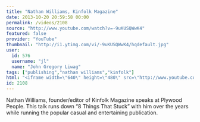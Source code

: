 ```yaml
---
title: "Nathan Williams, Kinfolk Magazine"
date: 2013-10-20 20:59:58 00:00
permalink: /videos/2108
source: "http://www.youtube.com/watch?v=-9uKUSQWwK4"
featured: false
provider: "YouTube"
thumbnail: "http://i1.ytimg.com/vi/-9uKUSQWwK4/hqdefault.jpg"
user:
  id: 576
  username: "jl"
  name: "John Gregory Liwag"
tags: ["publishing","nathan williams","kinfolk"]
html: "<iframe width=\"640\" height=\"480\" src=\"http://www.youtube.com/embed/-9uKUSQWwK4?wmode=transparent&feature=oembed\" frameborder=\"0\" allowfullscreen></iframe>"
id: 2108
---
```


Nathan Williams, founder/editor of Kinfolk Magazine speaks at Plywood People. This talk runs down “8 Things That Stuck” with him over the years while running the popular casual and entertaining publication.
